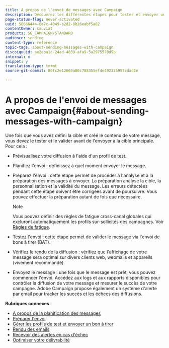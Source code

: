 ```yaml
---
title: A propos de l'envoi de messages avec Campaign
description: Découvrez les différentes étapes pour tester et envoyer un message.
page-status-flag: never-activated
uuid: 58666444-6e7c-4049-b2d2-8b26eabf5a82
contentOwner: sauviat
products: SG_CAMPAIGN/STANDARD
audience: sending
content-type: reference
topic-tags: about-sending-messages-with-campaign
discoiquuid: ae2eba1c-24ad-4839-afa9-5a2975570d9b
internal: n
snippet: y
translation-type: tm+mt
source-git-commit: 00fc2e12669a00c788355ef4e492375957cdad2e

---
```



# A propos de l'envoi de messages avec Campaign{#about-sending-messages-with-campaign}

Une fois que vous avez défini la cible et créé le contenu de votre message, vous devez le tester et le valider avant de l'envoyer à la cible principale. Pour cela :

* Prévisualisez votre diffusion à l'aide d'un profil de test.
* Planifiez l'envoi : définissez à quel moment envoyer le message.
* Préparez l'envoi : cette étape permet de procéder à l'analyse et à la préparation des messages à envoyer. La préparation analyse la cible, la personnalisation et la validité du message. Les erreurs détectées pendant cette étape doivent être corrigées avant de poursuivre. Vous pouvez effectuer la préparation autant de fois que nécessaire.

   >[!NOTE]
   >
   >Vous pouvez définir des règles de fatigue cross-canal globales qui excluront automatiquement les profils sur-sollicités des campagnes. Voir [Règles de fatigue](../../administration/using/fatigue-rules.md).

* Testez l'envoi : cette étape permet de valider le message via l'envoi de bons à tirer (BAT).
* Vérifiez le rendu de la diffusion : vérifiez que l'affichage de votre message sera optimal sur divers clients web, webmails et appareils (vivement recommandé).
* Envoyez le message : une fois que le message est prêt, vous pouvez commencer l'envoi. Accédez aux logs et aux rapports disponibles pour contrôler la diffusion de votre message et mesurer le succès de votre campagne. Adobe Campaign propose également un système d'alerte par email pour tracker les succès et les échecs des diffusions.

**Rubriques connexes** :

* [A propos de la planification des messages](../../sending/using/about-scheduling-messages.md)
* [Préparer l'envoi](../../sending/using/preparing-the-send.md)
* [Gérer les profils de test et envoyer un bon à tirer](../../sending/using/managing-test-profiles-and-sending-proofs.md)
* [Rendu des emails](../../sending/using/email-rendering.md)
* [Recevoir des alertes en cas d'échec](../../sending/using/receiving-alerts-when-failures-happen.md)
* [Optimiser votre délivrabilité](https://docs.campaign.adobe.com/doc/standard/getting_started/en/ACS_Deliverability.html)

